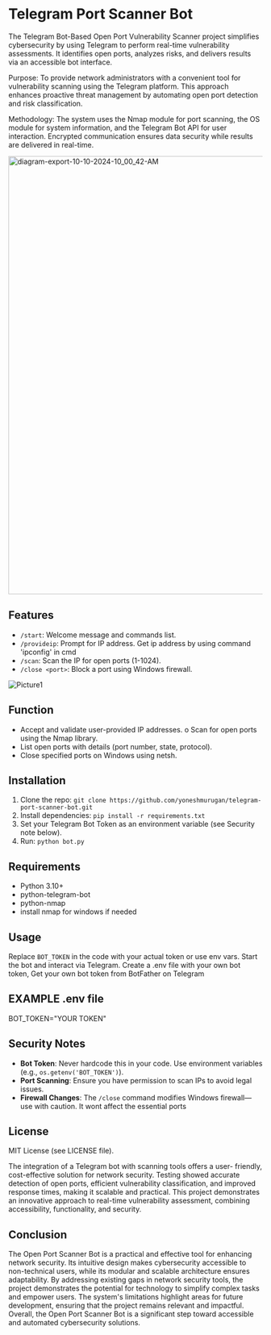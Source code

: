 # Telegram Port Scanner Bot
The Telegram Bot-Based Open Port Vulnerability Scanner project simplifies 
cybersecurity by using Telegram to perform real-time vulnerability assessments. 
It identifies open ports, analyzes risks, and delivers results via an accessible bot 
interface.

Purpose: To provide network administrators with a convenient tool for vulnerability 
scanning using the Telegram platform. This approach enhances proactive threat 
management by automating open port detection and risk classification. 

Methodology: The system uses the Nmap module for port scanning, the OS module 
for system information, and the Telegram Bot API for user interaction. Encrypted 
communication ensures data security while results are delivered in real-time. 

<img width="1712" height="869" alt="diagram-export-10-10-2024-10_00_42-AM" src="https://github.com/user-attachments/assets/282a4e67-562d-4c40-8da7-642a599805c4" />

## Features
- `/start`: Welcome message and commands list.
- `/provideip`: Prompt for IP address. Get ip address by using command 'ipconfig' in cmd
- `/scan`: Scan the IP for open ports (1-1024).
- `/close <port>`: Block a port using Windows firewall.

![Picture1](https://github.com/user-attachments/assets/32b683ea-a6b5-4a66-94a5-90aefc70d515)

## Function
- Accept and validate user-provided IP addresses. o Scan for open ports using the Nmap library. 
- List open ports with details (port number, state, protocol). 
- Close specified ports on Windows using netsh. 

## Installation
1. Clone the repo: `git clone https://github.com/yoneshmurugan/telegram-port-scanner-bot.git`
2. Install dependencies: `pip install -r requirements.txt`
3. Set your Telegram Bot Token as an environment variable (see Security note below).
4. Run: `python bot.py`

## Requirements
- Python 3.10+
- python-telegram-bot
- python-nmap
- install nmap for windows if needed

## Usage
Replace `BOT_TOKEN` in the code with your actual token or use env vars. Start the bot and interact via Telegram.
Create a .env file with your own bot token, Get your own bot token from BotFather on Telegram

## EXAMPLE .env file 
BOT_TOKEN="YOUR TOKEN"

## Security Notes
- **Bot Token**: Never hardcode this in your code. Use environment variables (e.g., `os.getenv('BOT_TOKEN')`).
- **Port Scanning**: Ensure you have permission to scan IPs to avoid legal issues.
- **Firewall Changes**: The `/close` command modifies Windows firewall—use with caution. It wont affect the essential ports

## License
MIT License (see LICENSE file).

The integration of a Telegram bot with scanning tools offers a user-
friendly, cost-effective solution for network security. Testing showed accurate detection of open ports, efficient vulnerability classification, and improved response 
times, making it scalable and practical. 
This project demonstrates an innovative approach to real-time vulnerability 
assessment, combining accessibility, functionality, and security. 

## Conclusion
The Open Port Scanner Bot is a practical and effective tool for enhancing network security. Its intuitive design makes cybersecurity accessible to non-technical users, while its modular and scalable architecture ensures adaptability. By addressing existing gaps in network security tools, the project demonstrates the potential for technology to simplify complex tasks and empower users. 
The system's limitations highlight areas for future development, ensuring that the project remains relevant and impactful. Overall, the Open Port Scanner Bot is a significant step toward accessible and automated cybersecurity solutions. 


